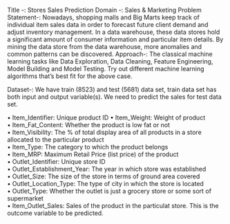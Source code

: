 Title -:   				Stores Sales Prediction
Domain -: 			Sales & Marketing
Problem Statement-:
				Nowadays, shopping malls and Big Marts keep track of individual item sales data in order to forecast future client demand and adjust inventory management. In a data warehouse, these data stores hold a significant amount of consumer information and particular item details. By mining the data store from the data warehouse, more anomalies and common patterns can be discovered.
Approach-:
			The classical machine learning tasks like Data Exploration, Data Cleaning, Feature Engineering, Model Building and Model Testing. Try out different machine learning algorithms that’s best fit for the above case.

Dataset-:
		We have train (8523) and test (5681) data set, train data set has both input and output variable(s). We need to predict the sales for test data set.
        
•	Item_Identifier: Unique product ID
•	Item_Weight: Weight of product  
•	Item_Fat_Content: Whether the product is low fat or not  
•	Item_Visibility: The % of total display area of all products in a store allocated to the particular product  
•	Item_Type: The category to which the product belongs  
•	Item_MRP: Maximum Retail Price (list price) of the product   
•	Outlet_Identifier: Unique store ID  
•	Outlet_Establishment_Year: The year in which store was established  
•	Outlet_Size: The size of the store in terms of ground area covered  
•	Outlet_Location_Type: The type of city in which the store is located  
•	Outlet_Type: Whether the outlet is just a grocery store or some sort of supermarket  
•	Item_Outlet_Sales: Sales of the product in the particulat store. This is the outcome variable to be predicted.
